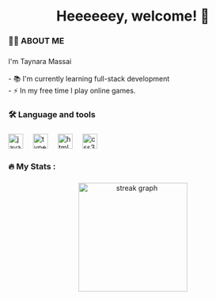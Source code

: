 ###

<h1 align="center">Heeeeeey, welcome! 👋</h1>

###

<h3 align="left">👩‍💻  ABOUT ME</h3>

###

<p align="left">I'm Taynara Massai<br><br>- 📚 I'm currently learning full-stack development<br>- ⚡ In my free time I play online games.</p>

###

<h3 align="left">🛠 Language and tools</h3>

###

<div align="left">
  <img src="https://cdn.jsdelivr.net/gh/devicons/devicon/icons/javascript/javascript-original.svg" height="30" alt="javascript logo"  />
  <img width="12" />
  <img src="https://cdn.jsdelivr.net/gh/devicons/devicon/icons/typescript/typescript-original.svg" height="30" alt="typescript logo"  />
  <img width="12" />
  <img src="https://cdn.jsdelivr.net/gh/devicons/devicon/icons/html5/html5-original.svg" height="30" alt="html5 logo"  />
  <img width="12" />
  <img src="https://cdn.jsdelivr.net/gh/devicons/devicon/icons/css3/css3-original.svg" height="30" alt="css3 logo"  />
  <img width="12" />
</div>

###

<h3 align="left">🔥   My Stats :</h3>

###

<div align="center">
  <img src="https://streak-stats.demolab.com?user=taymassai&locale=en&mode=daily&theme=dark&hide_border=false&border_radius=5&order=3" height="220" alt="streak graph"  />
</div>

###
